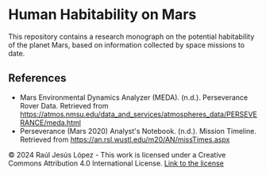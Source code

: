 # Human Habitability on Mars
This repository contains a research monograph on the potential habitability of the planet Mars, based on information collected by space missions to date.

## References

- Mars Environmental Dynamics Analyzer (MEDA). (n.d.). Perseverance Rover Data. Retrieved from https://atmos.nmsu.edu/data_and_services/atmospheres_data/PERSEVERANCE/meda.html
- Perseverance (Mars 2020) Analyst's Notebook. (n.d.). Mission Timeline. Retrieved from https://an.rsl.wustl.edu/m20/AN/missTimes.aspx

© 2024 Raúl Jesús López - This work is licensed under a Creative Commons Attribution 4.0 International License. [Link to the license](https://creativecommons.org/licenses/by/4.0/)
